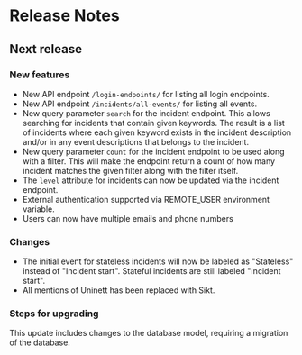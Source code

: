 # Release Notes

## Next release

### New features
- New API endpoint `/login-endpoints/` for listing all login endpoints.
- New API endpoint `/incidents/all-events/` for listing all events.
- New query parameter `search` for the incident endpoint.
This allows searching for incidents that contain given keywords.
The result is a list of incidents where each given keyword exists
in the incident description and/or in any event descriptions that belongs to the incident.
- New query parameter `count` for the incident endpoint to be used along with a filter.
This will make the endpoint return a count of how many incident matches the given filter
along with the filter itself.
- The `level` attribute for incidents can now be updated via the incident endpoint.
- External authentication supported via REMOTE_USER environment variable.
- Users can now have multiple emails and phone numbers

### Changes
- The initial event for stateless incidents will now be labeled as "Stateless" instead of "Incident start". Stateful incidents are still labeled "Incident start".
- All mentions of Uninett has been replaced with Sikt.

### Steps for upgrading

This update includes changes to the database model, requiring a migration of the database.
